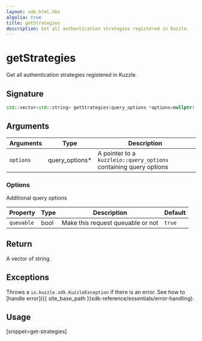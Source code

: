 ```yaml
---
layout: sdk.html.hbs
algolia: true
title: getStrategies
description: Get all authentication strategies registered in Kuzzle.
---
```


# getStrategies

Get all authentication strategies registered in Kuzzle.

## Signature

```cpp
std::vector<std::string> getStrategies(query_options *options=nullptr);
```

## Arguments

| Arguments    | Type    | Description
|--------------|---------|-------------
| `options`  | query_options*    | A pointer to a `kuzzleio::query_options` containing query options

### **Options**

Additional query options

| Property     | Type    | Description                       | Default
| ---------- | ------- | --------------------------------- | -------
| `queuable` | bool | Make this request queuable or not | `true`

## Return

A vector of string.

## Exceptions

Throws a `io.kuzzle.sdk.KuzzleException` if there is an error. See how to [handle error]({{ site_base_path }}sdk-reference/essentials/error-handling).

## Usage

[snippet=get-strategies]
